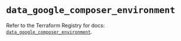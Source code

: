 # `data_google_composer_environment`

Refer to the Terraform Registry for docs: [`data_google_composer_environment`](https://registry.terraform.io/providers/drfaust92/google/4.16.4/docs/data-sources/composer_environment).
